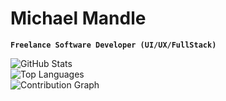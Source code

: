 # Michael Mandle

**`Freelance Software Developer (UI/UX/FullStack)`**

![GitHub Stats](https://github-readme-stats.vercel.app/api?username=mmandle&show_icons=true&theme=radical)  
![Top Languages](https://github-readme-stats.vercel.app/api/top-langs/?username=mmandle&layout=compact&theme=radical)  
![Contribution Graph](https://github-readme-activity-graph.cyclic.app/graph?username=mmandle&theme=radical)  

